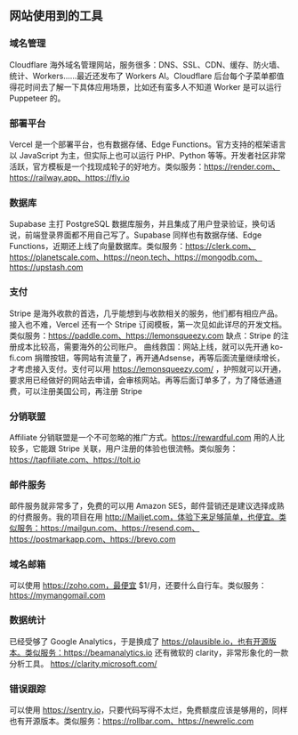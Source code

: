 ## 网站使用到的工具

### 域名管理
Cloudflare 海外域名管理网站，服务很多：DNS、SSL、CDN、缓存、防火墙、统计、Workers……最近还发布了 Workers AI。Cloudflare 后台每个子菜单都值得花时间去了解一下具体应用场景，比如还有蛮多人不知道 Worker 是可以运行 Puppeteer 的。

### 部署平台
Vercel 是一个部署平台，也有数据存储、Edge Functions。官方支持的框架语言以 JavaScript 为主，但实际上也可以运行 PHP、Python 等等。开发者社区非常活跃，官方模板是一个找现成轮子的好地方。类似服务：<https://render.com、https://railway.app、https://fly.io>

### 数据库
Supabase 主打 PostgreSQL 数据库服务，并且集成了用户登录验证，换句话说，前端登录界面都不用自己写了。Supabase 同样也有数据存储、Edge Functions，近期还上线了向量数据库。类似服务：<https://clerk.com、https://planetscale.com、https://neon.tech、https://mongodb.com、https://upstash.com>

### 支付
Stripe 是海外收款的首选，几乎能想到与收款相关的服务，他们都有相应产品。接入也不难，Vercel 还有一个 Stripe 订阅模板，第一次见如此详尽的开发文档。类似服务：<https://paddle.com、https://lemonsqueezy.com>
缺点：Stripe 的注册成本比较高，需要海外的公司账户。
曲线救国：网站上线，就可以先开通 ko-fi.com 捐赠按钮，等网站有流量了，再开通Adsense，再等后面流量继续增长，才考虑接入支付。支付可以用 <https://lemonsqueezy.com/> ，护照就可以开通，要求用已经做好的网站去申请，会审核网站。再等后面订单多了，为了降低通道费，可以注册美国公司，再注册 Stripe

###  分销联盟
Affiliate 分销联盟是一个不可忽略的推广方式。<https://rewardful.com> 用的人比较多，它能跟 Stripe 关联，用户注册的体验也很流畅。类似服务：<https://tapfiliate.com、https://tolt.io>

### 邮件服务
邮件服务就非常多了，免费的可以用 Amazon SES，邮件营销还是建议选择成熟的付费服务。我的项目在用 <http://Mailjet.com，体验下来足够简单，也便宜。类似服务：https://mailgun.com、https://resend.com、https://postmarkapp.com、https://brevo.com>

### 域名邮箱
可以使用 <https://zoho.com，最便宜> $1/月，还要什么自行车。类似服务：<https://mymangomail.com>

### 数据统计
已经受够了 Google Analytics，于是换成了 <https://plausible.io，也有开源版本。类似服务：https://beamanalytics.io>
还有微软的 clarity，非常形象化的一款分析工具。 <https://clarity.microsoft.com/>

### 错误跟踪
可以使用 <https://sentry.io>，只要代码写得不太烂，免费额度应该是够用的，同样也有开源版本。类似服务：<https://rollbar.com、https://newrelic.com>
